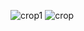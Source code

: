 
![crop1](https://github.com/user-attachments/assets/61b2d51a-ca5b-46a7-a3c2-e893bbc48843)
![crop](https://github.com/user-attachments/assets/dde5cd75-5fae-4383-b3fa-b00c2113b8b4)

